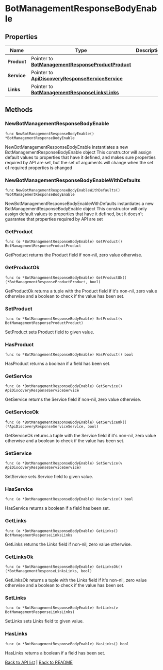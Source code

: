 # BotManagementResponseBodyEnable

## Properties

Name | Type | Description | Notes
------------ | ------------- | ------------- | -------------
**Product** | Pointer to [**BotManagementResponseProductProduct**](BotManagementResponseProductProduct.md) |  | [optional] 
**Service** | Pointer to [**ApiDiscoveryResponseServiceService**](ApiDiscoveryResponseServiceService.md) |  | [optional] 
**Links** | Pointer to [**BotManagementResponseLinksLinks**](BotManagementResponseLinksLinks.md) |  | [optional] 

## Methods

### NewBotManagementResponseBodyEnable

`func NewBotManagementResponseBodyEnable() *BotManagementResponseBodyEnable`

NewBotManagementResponseBodyEnable instantiates a new BotManagementResponseBodyEnable object
This constructor will assign default values to properties that have it defined,
and makes sure properties required by API are set, but the set of arguments
will change when the set of required properties is changed

### NewBotManagementResponseBodyEnableWithDefaults

`func NewBotManagementResponseBodyEnableWithDefaults() *BotManagementResponseBodyEnable`

NewBotManagementResponseBodyEnableWithDefaults instantiates a new BotManagementResponseBodyEnable object
This constructor will only assign default values to properties that have it defined,
but it doesn't guarantee that properties required by API are set

### GetProduct

`func (o *BotManagementResponseBodyEnable) GetProduct() BotManagementResponseProductProduct`

GetProduct returns the Product field if non-nil, zero value otherwise.

### GetProductOk

`func (o *BotManagementResponseBodyEnable) GetProductOk() (*BotManagementResponseProductProduct, bool)`

GetProductOk returns a tuple with the Product field if it's non-nil, zero value otherwise
and a boolean to check if the value has been set.

### SetProduct

`func (o *BotManagementResponseBodyEnable) SetProduct(v BotManagementResponseProductProduct)`

SetProduct sets Product field to given value.

### HasProduct

`func (o *BotManagementResponseBodyEnable) HasProduct() bool`

HasProduct returns a boolean if a field has been set.

### GetService

`func (o *BotManagementResponseBodyEnable) GetService() ApiDiscoveryResponseServiceService`

GetService returns the Service field if non-nil, zero value otherwise.

### GetServiceOk

`func (o *BotManagementResponseBodyEnable) GetServiceOk() (*ApiDiscoveryResponseServiceService, bool)`

GetServiceOk returns a tuple with the Service field if it's non-nil, zero value otherwise
and a boolean to check if the value has been set.

### SetService

`func (o *BotManagementResponseBodyEnable) SetService(v ApiDiscoveryResponseServiceService)`

SetService sets Service field to given value.

### HasService

`func (o *BotManagementResponseBodyEnable) HasService() bool`

HasService returns a boolean if a field has been set.

### GetLinks

`func (o *BotManagementResponseBodyEnable) GetLinks() BotManagementResponseLinksLinks`

GetLinks returns the Links field if non-nil, zero value otherwise.

### GetLinksOk

`func (o *BotManagementResponseBodyEnable) GetLinksOk() (*BotManagementResponseLinksLinks, bool)`

GetLinksOk returns a tuple with the Links field if it's non-nil, zero value otherwise
and a boolean to check if the value has been set.

### SetLinks

`func (o *BotManagementResponseBodyEnable) SetLinks(v BotManagementResponseLinksLinks)`

SetLinks sets Links field to given value.

### HasLinks

`func (o *BotManagementResponseBodyEnable) HasLinks() bool`

HasLinks returns a boolean if a field has been set.


[Back to API list](../README.md#documentation-for-api-endpoints) | [Back to README](../README.md)


